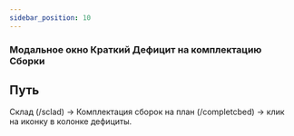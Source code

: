```yaml
---
sidebar_position: 10
---
```

### Модальное окно Краткий Дефицит на комплектацию Сборки

## Путь 
Склад (/sclad) -> Комплектация сборок на план (/completcbed) -> клик на иконку в колонке дефициты.